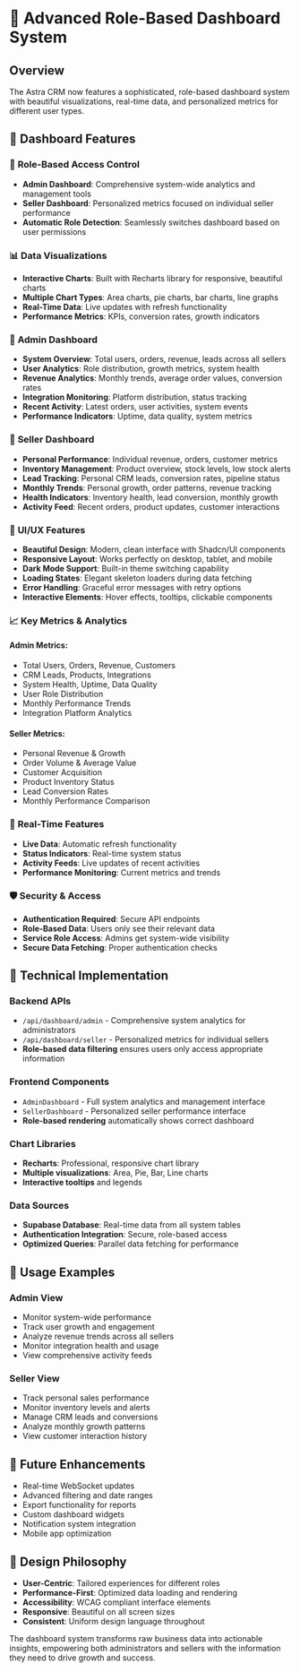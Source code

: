 # 🚀 Advanced Role-Based Dashboard System

## Overview

The Astra CRM now features a sophisticated, role-based dashboard system with beautiful visualizations, real-time data, and personalized metrics for different user types.

## 🎨 Dashboard Features

### 🔑 **Role-Based Access Control**
- **Admin Dashboard**: Comprehensive system-wide analytics and management tools
- **Seller Dashboard**: Personalized metrics focused on individual seller performance
- **Automatic Role Detection**: Seamlessly switches dashboard based on user permissions

### 📊 **Data Visualizations**
- **Interactive Charts**: Built with Recharts library for responsive, beautiful charts
- **Multiple Chart Types**: Area charts, pie charts, bar charts, line graphs
- **Real-Time Data**: Live updates with refresh functionality
- **Performance Metrics**: KPIs, conversion rates, growth indicators

### 🎯 **Admin Dashboard**
- **System Overview**: Total users, orders, revenue, leads across all sellers
- **User Analytics**: Role distribution, growth metrics, system health
- **Revenue Analytics**: Monthly trends, average order values, conversion rates
- **Integration Monitoring**: Platform distribution, status tracking
- **Recent Activity**: Latest orders, user activities, system events
- **Performance Indicators**: Uptime, data quality, system metrics

### 💼 **Seller Dashboard**
- **Personal Performance**: Individual revenue, orders, customer metrics
- **Inventory Management**: Product overview, stock levels, low stock alerts
- **Lead Tracking**: Personal CRM leads, conversion rates, pipeline status
- **Monthly Trends**: Personal growth, order patterns, revenue tracking
- **Health Indicators**: Inventory health, lead conversion, monthly growth
- **Activity Feed**: Recent orders, product updates, customer interactions

### 🎨 **UI/UX Features**
- **Beautiful Design**: Modern, clean interface with Shadcn/UI components
- **Responsive Layout**: Works perfectly on desktop, tablet, and mobile
- **Dark Mode Support**: Built-in theme switching capability
- **Loading States**: Elegant skeleton loaders during data fetching
- **Error Handling**: Graceful error messages with retry options
- **Interactive Elements**: Hover effects, tooltips, clickable components

### 📈 **Key Metrics & Analytics**

#### Admin Metrics:
- Total Users, Orders, Revenue, Customers
- CRM Leads, Products, Integrations
- System Health, Uptime, Data Quality
- User Role Distribution
- Monthly Performance Trends
- Integration Platform Analytics

#### Seller Metrics:
- Personal Revenue & Growth
- Order Volume & Average Value
- Customer Acquisition
- Product Inventory Status
- Lead Conversion Rates
- Monthly Performance Comparison

### 🔄 **Real-Time Features**
- **Live Data**: Automatic refresh functionality
- **Status Indicators**: Real-time system status
- **Activity Feeds**: Live updates of recent activities
- **Performance Monitoring**: Current metrics and trends

### 🛡️ **Security & Access**
- **Authentication Required**: Secure API endpoints
- **Role-Based Data**: Users only see their relevant data
- **Service Role Access**: Admins get system-wide visibility
- **Secure Data Fetching**: Proper authentication checks

## 🚀 **Technical Implementation**

### **Backend APIs**
- `/api/dashboard/admin` - Comprehensive system analytics for administrators
- `/api/dashboard/seller` - Personalized metrics for individual sellers
- **Role-based data filtering** ensures users only access appropriate information

### **Frontend Components**
- `AdminDashboard` - Full system analytics and management interface
- `SellerDashboard` - Personalized seller performance interface
- **Role-based rendering** automatically shows correct dashboard

### **Chart Libraries**
- **Recharts**: Professional, responsive chart library
- **Multiple visualizations**: Area, Pie, Bar, Line charts
- **Interactive tooltips** and legends

### **Data Sources**
- **Supabase Database**: Real-time data from all system tables
- **Authentication Integration**: Secure, role-based access
- **Optimized Queries**: Parallel data fetching for performance

## 🎯 **Usage Examples**

### **Admin View**
- Monitor system-wide performance
- Track user growth and engagement
- Analyze revenue trends across all sellers
- Monitor integration health and usage
- View comprehensive activity feeds

### **Seller View**
- Track personal sales performance
- Monitor inventory levels and alerts
- Manage CRM leads and conversions
- Analyze monthly growth patterns
- View customer interaction history

## 🔮 **Future Enhancements**
- Real-time WebSocket updates
- Advanced filtering and date ranges
- Export functionality for reports
- Custom dashboard widgets
- Notification system integration
- Mobile app optimization

## 🎨 **Design Philosophy**
- **User-Centric**: Tailored experiences for different roles
- **Performance-First**: Optimized data loading and rendering
- **Accessibility**: WCAG compliant interface elements
- **Responsive**: Beautiful on all screen sizes
- **Consistent**: Uniform design language throughout

The dashboard system transforms raw business data into actionable insights, empowering both administrators and sellers with the information they need to drive growth and success.